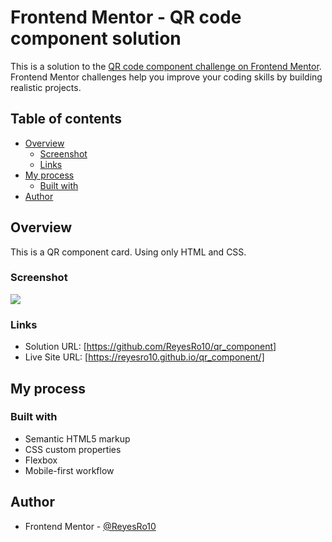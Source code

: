 # Frontend Mentor - QR code component solution

This is a solution to the [QR code component challenge on Frontend Mentor](https://www.frontendmentor.io/challenges/qr-code-component-iux_sIO_H). Frontend Mentor challenges help you improve your coding skills by building realistic projects.

## Table of contents

- [Overview](#overview)
  - [Screenshot](#screenshot)
  - [Links](#links)
- [My process](#my-process)
  - [Built with](#built-with)
- [Author](#author)

## Overview

This is a QR component card. Using only HTML and CSS.

### Screenshot

![](./screenshot.png)

### Links

- Solution URL: [https://github.com/ReyesRo10/qr_component]
- Live Site URL: [https://reyesro10.github.io/qr_component/]

## My process

### Built with

- Semantic HTML5 markup
- CSS custom properties
- Flexbox
- Mobile-first workflow

## Author

- Frontend Mentor - [@ReyesRo10](https://www.frontendmentor.io/profile/ReyesRo10)
